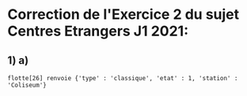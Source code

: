 # Correction de l'Exercice 2 du sujet Centres Etrangers J1 2021:

## 1) a)
```flotte[26] renvoie {'type' : 'classique', 'etat' : 1, 'station' : 'Coliseum'}```
